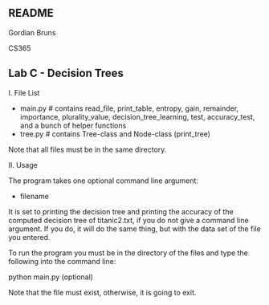 README
------------------
Gordian Bruns

CS365

Lab C - Decision Trees
------------------

I. File List
 - main.py  # contains read_file, print_table, entropy, gain, remainder, importance, plurality_value, decision_tree_learning, test, accuracy_test, and a bunch of helper functions
 - tree.py  # contains Tree-class and Node-class (print_tree)

Note that all files must be in the same directory.


II. Usage

The program takes one optional command line argument:

   - filename

It is set to printing the decision tree and printing the accuracy of the computed decision tree of titanic2.txt, if you do not give a command line argument.
If you do, it will do the same thing, but with the data set of the file you entered.

To run the program you must be in the directory of the files and type the following into the command line:

python main.py <filename> (optional)

Note that the file must exist, otherwise, it is going to exit.

